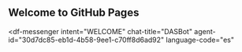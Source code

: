 ## Welcome to GitHub Pages

<script src="https://www.gstatic.com/dialogflow-console/fast/messenger/bootstrap.js?v=1"></script>
<df-messenger
  intent="WELCOME"
  chat-title="DASBot"
  agent-id="30d7dc85-eb1d-4b58-9ee1-c70ff8d6ad92"
  language-code="es"
></df-messenger>
